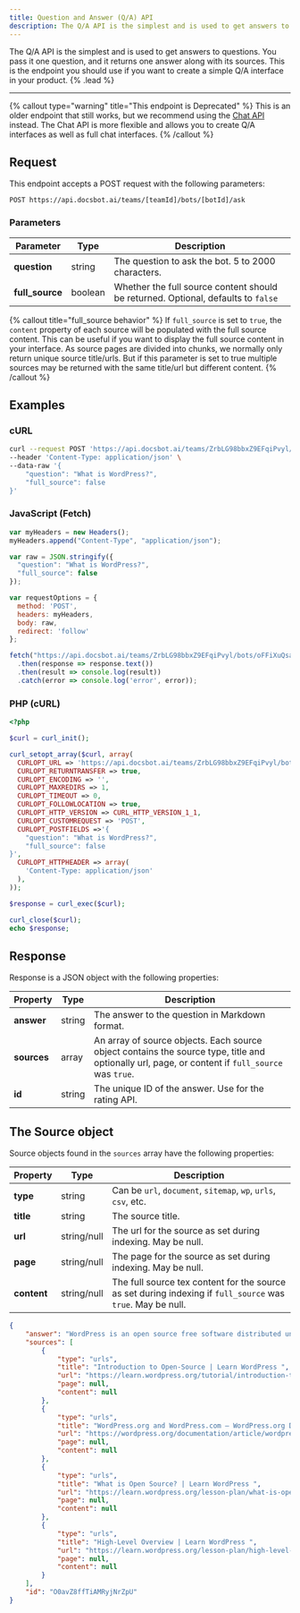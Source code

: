 ```yaml
---
title: Question and Answer (Q/A) API
description: The Q/A API is the simplest and is used to get answers to questions.
---
```


The Q/A API is the simplest and is used to get answers to questions. You pass it one question, and it returns one answer along with its sources. This is the endpoint you should use if you want to create a simple Q/A interface in your product. {% .lead %}

---

{% callout type="warning" title="This endpoint is Deprecated" %}
This is an older endpoint that still works, but we recommend using the [Chat API](/documentation/developer/chat-api) instead. The Chat API is more flexible and allows you to create Q/A interfaces as well as full chat interfaces.
{% /callout %}

## Request

This endpoint accepts a POST request with the following parameters:

`POST https://api.docsbot.ai/teams/[teamId]/bots/[botId]/ask`

### Parameters

| Parameter   | Type    | Description                                                                       |
| ----------- | ------- | --------------------------------------------------------------------------------- |
| **question**    | string  | The question to ask the bot. 5 to 2000 characters.                                |
| **full_source** | boolean | Whether the full source content should be returned. Optional, defaults to `false` |

{% callout title="full_source behavior" %}
If `full_source` is set to `true`, the `content` property of each source will be populated with the full source content. This can be useful if you want to display the full source content in your interface. As source pages are divided into chunks, we normally only return unique source title/urls. But if this parameter is set to true multiple sources may be returned with the same title/url but different content.
{% /callout %}

## Examples

### cURL

```bash
curl --request POST 'https://api.docsbot.ai/teams/ZrbLG98bbxZ9EFqiPvyl/bots/oFFiXuQsakcqyEdpLvCB/ask' \
--header 'Content-Type: application/json' \
--data-raw '{
    "question": "What is WordPress?",
    "full_source": false
}'
```

### JavaScript (Fetch)

```js
var myHeaders = new Headers();
myHeaders.append("Content-Type", "application/json");

var raw = JSON.stringify({
  "question": "What is WordPress?",
  "full_source": false
});

var requestOptions = {
  method: 'POST',
  headers: myHeaders,
  body: raw,
  redirect: 'follow'
};

fetch("https://api.docsbot.ai/teams/ZrbLG98bbxZ9EFqiPvyl/bots/oFFiXuQsakcqyEdpLvCB/ask", requestOptions)
  .then(response => response.text())
  .then(result => console.log(result))
  .catch(error => console.log('error', error));
```

### PHP (cURL)

```php
<?php

$curl = curl_init();

curl_setopt_array($curl, array(
  CURLOPT_URL => 'https://api.docsbot.ai/teams/ZrbLG98bbxZ9EFqiPvyl/bots/oFFiXuQsakcqyEdpLvCB/ask',
  CURLOPT_RETURNTRANSFER => true,
  CURLOPT_ENCODING => '',
  CURLOPT_MAXREDIRS => 1,
  CURLOPT_TIMEOUT => 0,
  CURLOPT_FOLLOWLOCATION => true,
  CURLOPT_HTTP_VERSION => CURL_HTTP_VERSION_1_1,
  CURLOPT_CUSTOMREQUEST => 'POST',
  CURLOPT_POSTFIELDS =>'{
    "question": "What is WordPress?",
    "full_source": false
}',
  CURLOPT_HTTPHEADER => array(
    'Content-Type: application/json'
  ),
));

$response = curl_exec($curl);

curl_close($curl);
echo $response;
```

## Response

Response is a JSON object with the following properties:

| Property | Type   | Description                                                                 |
| -------- | ------ | --------------------------------------------------------------------------- |
| **answer**   | string | The answer to the question in Markdown format.                               |
| **sources**  | array  | An array of source objects. Each source object contains the source type, title and optionally url, page, or content if `full_source` was `true`. |
| **id**       | string | The unique ID of the answer. Use for the rating API.                                              |

## The Source object

Source objects found in the `sources` array have the following properties:

| Property       | Type   | Description                                                                                                           |
| -------------- | ------ | --------------------------------------------------------------------------------------------------------------------- |
| **type**       | string | Can be `url`, `document`, `sitemap`, `wp`, `urls`, `csv`, etc.                                                        |
| **title**      | string | The source title.                                                                                                     |
| **url**        | string/null | The url for the source as set during indexing. May be null.                                                        |
| **page**       | string/null | The page for the source as set during indexing. May be null.                                                       |
| **content**    | string/null | The full source tex content for the source as set during indexing  if `full_source` was `true`. May be null.   |

```json
{
    "answer": "WordPress is an open source free software distributed under the GPL license. It is a self-hosted content management system that enables users to create and manage websites.",
    "sources": [
        {
            "type": "urls",
            "title": "Introduction to Open-Source | Learn WordPress ",
            "url": "https://learn.wordpress.org/tutorial/introduction-to-open-source/",
            "page": null,
            "content": null
        },
        {
            "type": "urls",
            "title": "WordPress.org and WordPress.com – WordPress.org Documentation",
            "url": "https://wordpress.org/documentation/article/wordpress-org-and-wordpress-com/",
            "page": null,
            "content": null
        },
        {
            "type": "urls",
            "title": "What is Open Source? | Learn WordPress ",
            "url": "https://learn.wordpress.org/lesson-plan/what-is-open-source/",
            "page": null,
            "content": null
        },
        {
            "type": "urls",
            "title": "High-Level Overview | Learn WordPress ",
            "url": "https://learn.wordpress.org/lesson-plan/high-level-overview/",
            "page": null,
            "content": null
        }
    ],
    "id": "O0avZ8ffTiAMRyjNrZpU"
}
```
